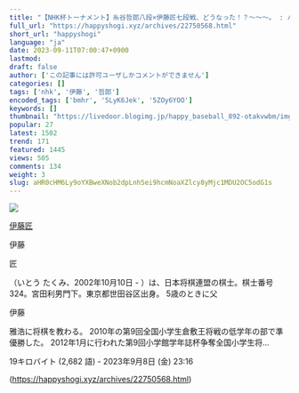 ```yaml
---
title: "【NHK杯トーナメント】糸谷哲郎八段×伊藤匠七段戦、どうなった！？～～～。 : ハッピー将棋タイムズ"
full_url: "https://happyshogi.xyz/archives/22750568.html"
short_url: "happyshogi"
language: "ja"
date: 2023-09-11T07:00:47+0900
lastmod: 
draft: false
author: ['この記事には許可ユーザしかコメントができません']
categories: []
tags: ['nhk', '伊藤', '哲郎']
encoded_tags: ['bmhr', '5LyK6Jek', '5ZOy6YOO']
keywords: []
thumbnail: "https://livedoor.blogimg.jp/happy_baseball_892-otakvwbm/imgs/9/7/97ee5c9d-s.jpg"
popular: 27
latest: 1502
trend: 171
featured: 1445
views: 505
comments: 134
weight: 3
slug: aHR0cHM6Ly9oYXBweXNob2dpLnh5ei9hcmNoaXZlcy8yMjc1MDU2OC5odG1s
---
```


![](https://livedoor.blogimg.jp/happy_baseball_892-otakvwbm/imgs/9/7/97ee5c9d-s.jpg)

<div><a target='_blank' href='https://ja.wikipedia.org/wiki/%E4%BC%8A%E8%97%A4%E5%8C%A0' title='伊藤匠'><p>伊藤匠</p></a> <p class='searchresult'><p>伊藤</p> <p>匠</p>（いとう たくみ、2002年10月10日 - ）は、日本将棋連盟の棋士。棋士番号324。宮田利男門下。東京都世田谷区出身。 5歳のときに父<p>伊藤</p>雅浩に将棋を教わる。 2010年の第9回全国小学生倉敷王将戦の低学年の部で準優勝した。 2012年1月に行われた第9回小学館学年誌杯争奪全国小学生将…</p> <p class='mw-search-result-data'>19キロバイト (2,682 語) - 2023年9月8日 (金) 23:16</p></div>

(https://happyshogi.xyz/archives/22750568.html)
